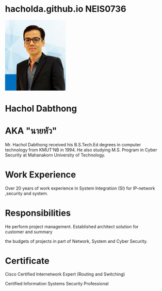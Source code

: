 # hacholda.github.io  NEIS0736
<img src="Chol3.jpg" style="width:200px;"/>

# Hachol  Dabthong ## 

# AKA "นายหัว"

Mr. Hachol Dabthong received his B.S.Tech.Ed degrees in computer technology from KMUT'NB in 1994.
He also studying M.S. Program in Cyber Security at Mahanakorn University of Technology.

# Work Experience
Over 20 years of work experience in System Integration (SI) for IP-network ,security and system.

# Responsibilities
He perform project management. Established architect solution for customer and summary

the budgets of projects in part of Network, System and Cyber Security.

# Certificate
Cisco Certified Internetwork Expert (Routing and Switching)  

Certified Information Systems Security Professional
